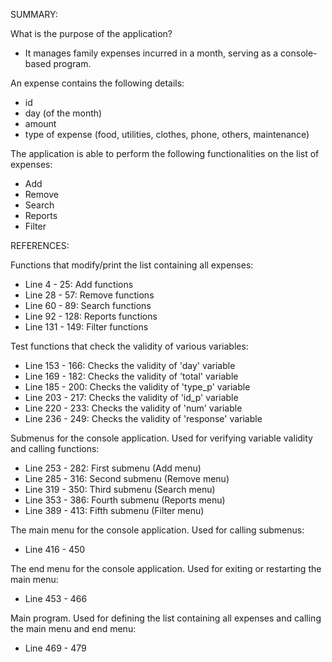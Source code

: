 SUMMARY:

What is the purpose of the application?
- It manages family expenses incurred in a month, serving as a console-based program.
   
An expense contains the following details:
   - id
   - day (of the month)
   - amount
   - type of expense (food, utilities, clothes, phone, others, maintenance)

The application is able to perform the following functionalities on the list of expenses:
   - Add
   - Remove
   - Search
   - Reports
   - Filter



REFERENCES:

Functions that modify/print the list containing all expenses:
- Line 4 - 25: Add functions
- Line 28 - 57: Remove functions
- Line 60 - 89: Search functions
- Line 92 - 128: Reports functions
- Line 131 - 149: Filter functions

Test functions that check the validity of various variables:
- Line 153 - 166: Checks the validity of 'day' variable
- Line 169 - 182: Checks the validity of 'total' variable
- Line 185 - 200: Checks the validity of 'type_p' variable
- Line 203 - 217: Checks the validity of 'id_p' variable
- Line 220 - 233: Checks the validity of 'num' variable
- Line 236 - 249: Checks the validity of 'response' variable

Submenus for the console application. Used for verifying variable validity and calling functions:
- Line 253 - 282: First submenu (Add menu)
- Line 285 - 316: Second submenu (Remove menu)
- Line 319 - 350: Third submenu (Search menu)
- Line 353 - 386: Fourth submenu (Reports menu)
- Line 389 - 413: Fifth submenu (Filter menu)

The main menu for the console application. Used for calling submenus:
- Line 416 - 450

The end menu for the console application. Used for exiting or restarting the main menu:
- Line 453 - 466

Main program. Used for defining the list containing all expenses and calling the main menu and end menu:
- Line 469 - 479
